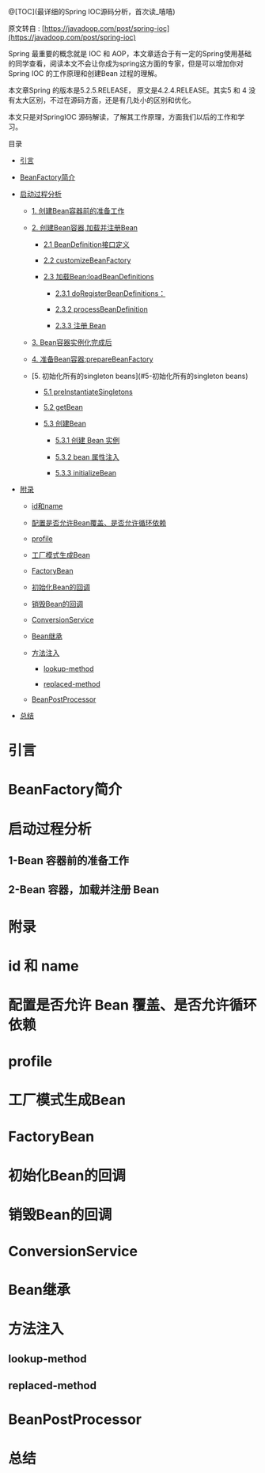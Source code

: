 @[TOC](最详细的Spring IOC源码分析，首次读_嘻嘻)

原文转自 : [https://javadoop.com/post/spring-ioc](https://javadoop.com/post/spring-ioc)

Spring 最重要的概念就是 IOC 和 AOP，本文章适合于有一定的Spring使用基础的同学查看，阅读本文不会让你成为spring这方面的专家，但是可以增加你对Spring IOC 的工作原理和创建Bean 过程的理解。

本文章Spring 的版本是5.2.5.RELEASE， 原文是4.2.4.RELEASE。其实5 和 4 没有太大区别，不过在源码方面，还是有几处小的区别和优化。

本文只是对SpringIOC 源码解读，了解其工作原理，方面我们以后的工作和学习。

目录
- [引言](#引言)
- [BeanFactory简介](#BeanFactory简介)
- [启动过程分析](#启动过程分析)	
	- [1. 创建Bean容器前的准备工作](#1-Bean容器前的准备工作)	
	
	- [2. 创建Bean容器,加载并注册Bean](#2-Bean容器,加载并注册Bean)	
	
		- [2.1 BeanDefinition接口定义](#2-1-BeanDefinition接口定义)	
		
		- [2.2 customizeBeanFactory](#2-2-customizeBeanFactory)	
		
		- [2.3 加载Bean:loadBeanDefinitions](#2-3-loadBeanDefinitions)	
		
			- [2.3.1 doRegisterBeanDefinitions：](#2-3-1-doRegisterBeanDefinitions)	
			
			- [2.3.2 processBeanDefinition](#2-3-2-processBeanDefinition)	
			
			- [2.3.3 注册 Bean](#2-3-3-注册Bean)	
			
	- [3. Bean容器实例化完成后](#3-Bean容器实例化完成后)		
	
	- [4. 准备Bean容器:prepareBeanFactory](#4-准备Bean容器prepareBeanFactory)	
	
	- [5. 初始化所有的singleton beans](#5-初始化所有的singleton beans)	
	
		- [5.1 preInstantiateSingletons](#5-1-启动过程分析)	
		
		- [5.2 getBean](#5-2-getBean)	
		
		- [5.3 创建Bean](#5-3-创建Bean)	
		
			- [5.3.1 创建 Bean 实例](#5-3-1-创建Bean实例)	
			
			- [5.3.2 bean 属性注入](#5-3-2-bean属性注入)	
			
			- [5.3.3 initializeBean](#5-3-3-initializeBean)	

- [附录](#附录)

	- [id和name](#id和name)
	
	- [配置是否允许Bean覆盖、是否允许循环依赖](#配置是否允许Bean覆盖、是否允许循环依赖)
	
	- [profile](#profile)
	
	- [工厂模式生成Bean](#工厂模式生成Bean)
	
	- [FactoryBean](#FactoryBean)
	
	- [初始化Bean的回调](#初始化Bean的回调)
	
	- [销毁Bean的回调](#销毁Bean的回调)
	
	- [ConversionService](#ConversionService)
	
	- [Bean继承](#Bean继承)
	
	- [方法注入](#方法注入)
	
		- [lookup-method](#lookup-method)
		
		- [replaced-method](#replaced-method)
		
	- [BeanPostProcessor](#BeanPostProcessor)
	
- [总结](#总结)



# 引言


# BeanFactory简介



# 启动过程分析

## 1-Bean 容器前的准备工作

## 2-Bean 容器，加载并注册 Bean

###
 
###

###

####

####

####

##

##

##

###

###

###

####

####

####



	
# 附录

# id 和 name

# 配置是否允许 Bean 覆盖、是否允许循环依赖

# profile

# 工厂模式生成Bean

# FactoryBean

# 初始化Bean的回调

# 销毁Bean的回调



# ConversionService

# Bean继承

# 方法注入

## lookup-method

## replaced-method

# BeanPostProcessor		
		
# 总结

